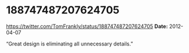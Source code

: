 # 188747487207624705
https://twitter.com/TomFrankly/status/188747487207624705
**Date:** 2012-04-07

“Great design is eliminating all unnecessary details.”
